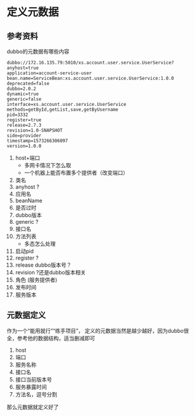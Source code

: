 # 定义元数据

## 参考资料

dubbo的元数据有哪些内容

```
dubbo://172.16.135.79:5010/xs.account.user.service.UserService?
anyhost=true
application=account-service-user
bean.name=ServiceBean:xs.account.user.service.UserService:1.0.0
deprecated=false
dubbo=2.0.2
dynamic=true
generic=false
interface=xs.account.user.service.UserService
methods=getById,getList,save,getByUsername
pid=3332
register=true
release=2.7.3
revision=1.0-SNAPSHOT
side=provider
timestamp=1573266306097
version=1.0.0
```

1. host+端口 
    * 多网卡情况下怎么取
    * 一个机器上能否布置多个提供者（改变端口）
2. 类名
3. anyhost ?
4. 应用名
5. beanName
6. 是否过时
7. dubbo版本
8. generic ?
9. 接口名
10. 方法列表
    * 多态怎么处理
11. 启动pid
12. register ?
13. release  dubbo版本号？
14. revision ?还是dubbo版本相关
15. 角色 (服务提供者)
16. 发布时间
17. 服务版本

## 元数据定义

作为一个“能用就行”“练手项目”，
定义的元数据当然是越少越好，因为dubbo很全，参考他的数据结构，适当删减即可
1. host
2. 端口
3. 服务名称
4. 接口名
5. 接口当前版本号
6. 服务暴露时间
7. 方法名，逗号分割

那么元数据就定义好了